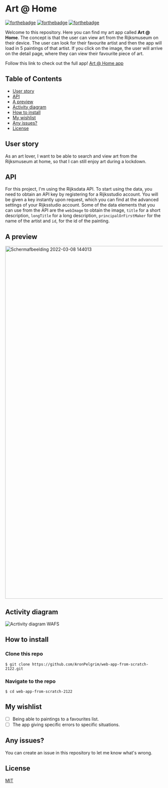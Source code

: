 # Art @ Home
[![forthebadge](https://forthebadge.com/images/badges/made-with-javascript.svg)](https://forthebadge.com)
[![forthebadge](https://forthebadge.com/images/badges/uses-css.svg)](https://forthebadge.com)
[![forthebadge](https://forthebadge.com/images/badges/uses-html.svg)](https://forthebadge.com)

Welcome to this repository. Here you can find my art app called **Art @ Home**. The concept is that the user can view art from the Rijksmuseum on their device. The user can look for their favourite artist and then the app will load in 5 paintings of that artist. If you click on the image, the user will arrive on the detail page, where they can view their favourite piece of art.

Follow this link to check out the full app!
[Art @ Home app](https://aronpelgrim.github.io/web-app-from-scratch-2122/)

## Table of Contents

-   [User story](#user-story)
-   [API](#api)
-   [A preview](#a-preview)
-   [Activity diagram](#activity-diagram)
-   [How to install](#how-to-install)
-   [My wishlist](#my-wishlist)
-   [Any issues?](#any-issues)
-   [License](#license)

## User story
As an art lover, I want to be able to search and view art from the Rijksmuseum at home, so that I can still enjoy art during a lockdown.

## API
For this project, I'm using the Rijksdata API. To start using the data, you need to obtain an API key by registering for a Rijksstudio account. You will be given a key instantly upon request, which you can find at the advanced settings of your Rijksstudio account. Some of the data elements that you can use from the API are the ```webImage``` to obtain the image, ```title``` for a short description, ```longTitle``` for a long description, ```principalOrFirstMaker``` for the name of the artist and ```id```, for the id of the painting.


## A preview
<img width="1128" alt="Schermafbeelding 2022-03-08 144013" src="https://user-images.githubusercontent.com/74137185/157249410-7e098815-1f1e-48b4-8a09-6ca8c40cb6d5.png">

## Activity diagram
![Acrtivity diagram WAFS](https://user-images.githubusercontent.com/74137185/157252445-741c94e9-1e8f-4ea0-a620-3bea5ded9e35.jpg)

## How to install
### Clone this repo
```
$ git clone https://github.com/AronPelgrim/web-app-from-scratch-2122.git
```

### Navigate to the repo
```
$ cd web-app-from-scratch-2122
```

## My wishlist
- [ ] Being able to paintings to a favourites list.
- [ ] The app giving specific errors to specific situations.

## Any issues?
You can create an issue in this repository to let me know what's wrong.

 ## License
[MIT](https://github.com/AronPelgrim/web-app-from-scratch-2122/blob/main/LICENSE)